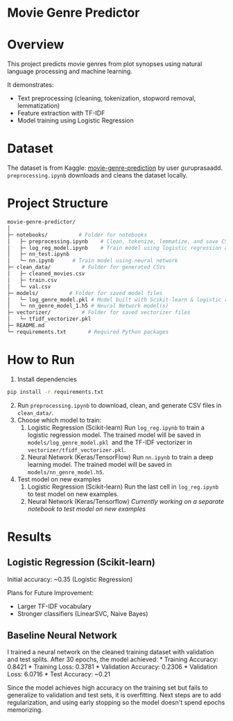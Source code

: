 # Movie Genre Predictor 

# Overview

This project predicts movie genres from plot synopses using natural language processing and machine learning. 

It demonstrates: 
* Text preprocessing (cleaning, tokenization, stopword removal, lemmatization) 
* Feature extraction with TF-IDF
* Model training using Logistic Regression 

# Dataset

The dataset is from Kaggle: [movie-genre-prediction](https://www.kaggle.com/datasets/guru001/movie-genre-prediction) by user guruprasaadd.  
`preprocessing.ipynb` downloads and cleans the dataset locally.

# Project Structure 
```bash
movie-genre-predictor/
│
├─ notebooks/          # Folder for notebooks
│   ├─ preprocessing.ipynb    # Clean, tokenize, lemmatize, and save CSVs
│   ├─ log_reg_model.ipynb    # Train model using logistic regression and Scikit-learn library
│   ├─ nn_test.ipynb   
│   └─ nn.ipynb      # Train model using neural network 
├─ clean_data/          # Folder for generated CSVs
│   ├─ cleaned_movies.csv
│   ├─ train.csv
│   └─ val.csv
├─ models/          # Folder for saved model files
│   └─ log_genre_model.pkl # Model built with Scikit-learn & logistic regression 
│   └─ nn_genre_model_1.h5 # Neural Network model(s)
├─ vectorizer/          # Folder for saved vectorizer files
│   └─ tfidf_vectorizer.pkl
├─ README.md
└─ requirements.txt       # Required Python packages
``` 

# How to Run 

1. Install dependencies 
```bash
pip install -r requirements.txt
```
2. Run `preprocessing.ipynb` to download, clean, and generate CSV files in `clean_data/`. 
3. Choose which model to train: 
    1. Logistic Regression (Scikit-learn)
        Run `log_reg.ipynb` to train a logistic regression model. The trained model will be saved in `models/log_genre_model.pkl `and the TF-IDF vectorizer in `vectorizer/tfidf_vectorizer.pkl`.
    2. Neural Network (Keras/TensorFlow)
        Run `nn.ipynb` to train a deep learning model. The trained model will be saved in `models/nn_genre_model.h5`. 
4. Test model on new examples
    1. Logistic Regression (Scikit-learn)
        Run the last cell in `log_reg.ipynb` to test model on new examples. 
    2. Neural Network (Keras/Tensorflow)
        *Currently working on a separate notebook to test model on new examples*

# Results

## Logistic Regression (Scikit-learn)
Initial accuracy: ~0.35 (Logistic Regression)

Plans for Future Improvement:  
* Larger TF-IDF vocabulary
* Stronger classifiers (LinearSVC, Naive Bayes) 

## Baseline Neural Network 
I trained a neural network on the cleaned training dataset with validation and test splits. After 30 epochs, the model achieved: 
    * Training Accuracy: 0.8421
    * Training Loss: 0.3781
    * Validation Accuracy: 0.2306
    * Validation Loss: 6.0716
    * Test Accuracy: ~0.21

Since the model achieves high accuracy on the training set but fails to generalize to validation and test sets, it is overfitting. Next steps are to add regularization, and using early stopping so the model doesn't spend epochs memorizing. 